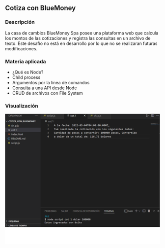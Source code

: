 ## Cotiza con BlueMoney

### Descripción
La casa de cambios BlueMoney Spa posee una plataforma web que calcula los montos de las cotizaciones y registra las consultas en un archivo de texto.
Este desafío no está en desarrollo por lo que no se realizaran futuras modificaciones.

### Materia aplicada
- ¿Qué es Node?
- Child process
- Argumentos por la línea de comandos
- Consulta a una API desde Node
- CRUD de archivos con File System

### Visualización

![](https://github.com/aleyire/cotiza_con_bluemoney/blob/main/img/preview.png)

